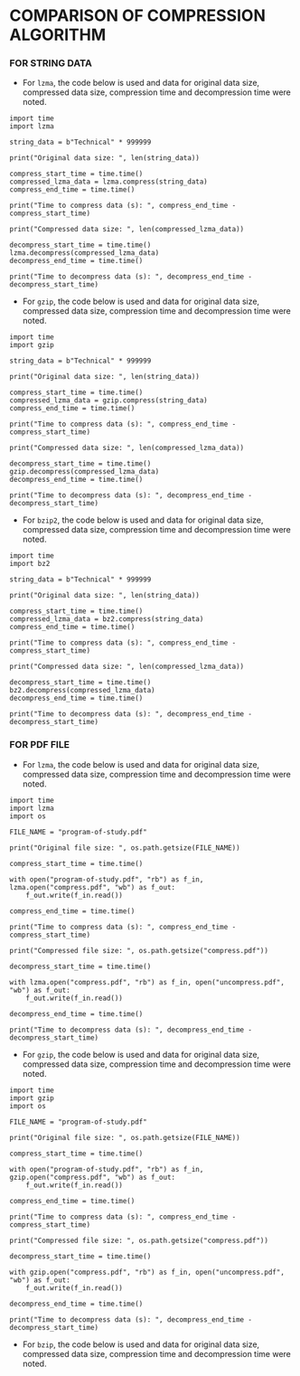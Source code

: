 # COMPARISON OF COMPRESSION ALGORITHM

### FOR STRING DATA

- For `lzma`, the code below is used and data for original data size, compressed data size, compression time and decompression time were noted.

```
import time
import lzma

string_data = b"Technical" * 999999

print("Original data size: ", len(string_data))

compress_start_time = time.time()
compressed_lzma_data = lzma.compress(string_data)
compress_end_time = time.time()

print("Time to compress data (s): ", compress_end_time - compress_start_time)

print("Compressed data size: ", len(compressed_lzma_data))

decompress_start_time = time.time()
lzma.decompress(compressed_lzma_data)
decompress_end_time = time.time()

print("Time to decompress data (s): ", decompress_end_time - decompress_start_time)

```

- For `gzip`, the code below is used and data for original data size, compressed data size, compression time and decompression time were noted.

```
import time 
import gzip

string_data = b"Technical" * 999999

print("Original data size: ", len(string_data))

compress_start_time = time.time()
compressed_lzma_data = gzip.compress(string_data)
compress_end_time = time.time()

print("Time to compress data (s): ", compress_end_time - compress_start_time)

print("Compressed data size: ", len(compressed_lzma_data))

decompress_start_time = time.time()
gzip.decompress(compressed_lzma_data)
decompress_end_time = time.time()

print("Time to decompress data (s): ", decompress_end_time - decompress_start_time)

```

- For `bzip2`, the code below is used and data for original data size, compressed data size, compression time and decompression time were noted.

```
import time 
import bz2

string_data = b"Technical" * 999999

print("Original data size: ", len(string_data))

compress_start_time = time.time()
compressed_lzma_data = bz2.compress(string_data)
compress_end_time = time.time()

print("Time to compress data (s): ", compress_end_time - compress_start_time)

print("Compressed data size: ", len(compressed_lzma_data))

decompress_start_time = time.time()
bz2.decompress(compressed_lzma_data)
decompress_end_time = time.time()

print("Time to decompress data (s): ", decompress_end_time - decompress_start_time)

```

### FOR PDF FILE
- For `lzma`, the code below is used and data for original data size, compressed data size, compression time and decompression time were noted.

```
import time 
import lzma
import os

FILE_NAME = "program-of-study.pdf"

print("Original file size: ", os.path.getsize(FILE_NAME))

compress_start_time = time.time()

with open("program-of-study.pdf", "rb") as f_in, lzma.open("compress.pdf", "wb") as f_out:
    f_out.write(f_in.read())

compress_end_time = time.time()

print("Time to compress data (s): ", compress_end_time - compress_start_time)

print("Compressed file size: ", os.path.getsize("compress.pdf"))

decompress_start_time = time.time()

with lzma.open("compress.pdf", "rb") as f_in, open("uncompress.pdf", "wb") as f_out:
    f_out.write(f_in.read())

decompress_end_time = time.time()

print("Time to decompress data (s): ", decompress_end_time - decompress_start_time)
```

- For `gzip`, the code below is used and data for original data size, compressed data size, compression time and decompression time were noted.

```
import time 
import gzip
import os

FILE_NAME = "program-of-study.pdf"

print("Original file size: ", os.path.getsize(FILE_NAME))

compress_start_time = time.time()

with open("program-of-study.pdf", "rb") as f_in, gzip.open("compress.pdf", "wb") as f_out:
    f_out.write(f_in.read())

compress_end_time = time.time()

print("Time to compress data (s): ", compress_end_time - compress_start_time)

print("Compressed file size: ", os.path.getsize("compress.pdf"))

decompress_start_time = time.time()

with gzip.open("compress.pdf", "rb") as f_in, open("uncompress.pdf", "wb") as f_out:
    f_out.write(f_in.read())

decompress_end_time = time.time()

print("Time to decompress data (s): ", decompress_end_time - decompress_start_time)

```
- For `bzip`, the code below is used and data for original data size, compressed data size, compression time and decompression time were noted.

```

```



